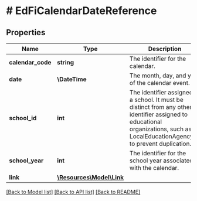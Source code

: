 # # EdFiCalendarDateReference

## Properties

Name | Type | Description | Notes
------------ | ------------- | ------------- | -------------
**calendar_code** | **string** | The identifier for the calendar. |
**date** | **\DateTime** | The month, day, and year of the calendar event. |
**school_id** | **int** | The identifier assigned to a school. It must be distinct from any other identifier assigned to educational organizations, such as a LocalEducationAgencyId, to prevent duplication. |
**school_year** | **int** | The identifier for the school year associated with the calendar. |
**link** | [**\Resources\Model\Link**](Link.md) |  | [optional]

[[Back to Model list]](../../README.md#models) [[Back to API list]](../../README.md#endpoints) [[Back to README]](../../README.md)
